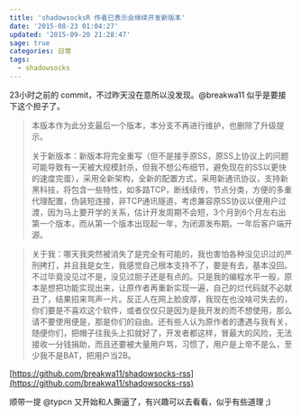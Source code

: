 ```yaml
---
title: 'shadowsocksR 作者已表示会继续开发新版本'
date: '2015-08-23 01:04:27'
updated: '2015-09-20 21:28:47'
sage: true
categories: 日常
tags:
  - shadowsocks
---
```



23小时之前的 commit，不过昨天没在意所以没发现。@breakwa11 似乎是要接下这个担子了。

> 本版本作为此分支最后一个版本，本分支不再进行维护，也删除了升级提示。
>
> 关于新版本：新版本将完全重写（但不是接手原SS，原SS上协议上的问题可能导致有一天被大规模封杀，但我不想公布细节，避免现在的SS以更快的速度完蛋），采用全新架构，全新的配置方式，采用新通讯协议，支持新黑科技，将包含一些特性，如多路TCP，断线续传，节点分类，方便的多重代理配置，伪装短连接，非TCP通讯隧道，考虑兼容原SS协议以便用户过渡，因为马上要开学的关系，估计开发周期不会短，3个月到6个月左右出第一个版本，而从第一个版本出现起一年，为闭源发布期。一年后客户端开源。

> 关于我：哪天我突然被消失了是完全有可能的，我也害怕各种没见识过的严刑拷打，并且我是女生，我感觉自己根本支持不了，要是有去，基本没回。不过毕竟没见过不是，没见过胆子还是有点的。只是我的编程水平一般，原本是想把功能实现出来，让原作者再重新实现一遍，自己的烂代码就不必献丑了，结果招来骂声一片。反正人在网上脸皮厚，我现在也没啥可失去的，你们要是不喜欢这个软件，或者仅仅只是因为是我开发的而不想使用，那么请不要使用便是，那是你们的自由。还有些人认为原作者的遭遇与我有关，随便你们，把帽子往我头上扣就好了，开发者都这样，冒最大的风险，无法接收一分钱捐助，而且还要被大量用户骂，习惯了，用户是上帝不是么，至少我不是BAT，把用户当2B。

[https://github.com/breakwa11/shadowsocks-rss](https://github.com/breakwa11/shadowsocks-rss)

顺带一提 @typcn 又开始和人撕逼了，有兴趣可以去看看，似乎有些道理 ;)



